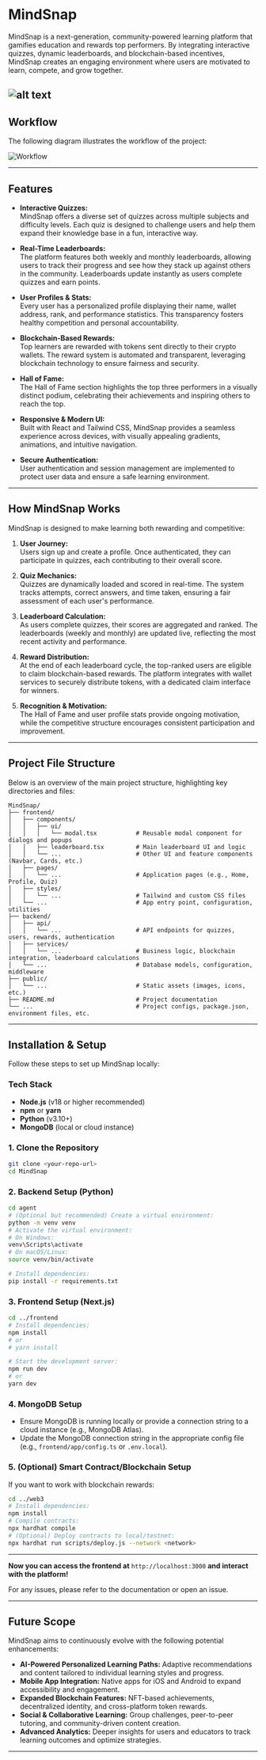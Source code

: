 # MindSnap

MindSnap is a next-generation, community-powered learning platform that gamifies education and rewards top performers. By integrating interactive quizzes, dynamic leaderboards, and blockchain-based incentives, MindSnap creates an engaging environment where users are motivated to learn, compete, and grow together.

![alt text](images/image.png)
---

## Workflow

The following diagram illustrates the workflow of the project:

![Workflow](images/workflow.png)

---

## Features

- **Interactive Quizzes:**  
  MindSnap offers a diverse set of quizzes across multiple subjects and difficulty levels. Each quiz is designed to challenge users and help them expand their knowledge base in a fun, interactive way.

- **Real-Time Leaderboards:**  
  The platform features both weekly and monthly leaderboards, allowing users to track their progress and see how they stack up against others in the community. Leaderboards update instantly as users complete quizzes and earn points.

- **User Profiles & Stats:**  
  Every user has a personalized profile displaying their name, wallet address, rank, and performance statistics. This transparency fosters healthy competition and personal accountability.

- **Blockchain-Based Rewards:**  
  Top learners are rewarded with tokens sent directly to their crypto wallets. The reward system is automated and transparent, leveraging blockchain technology to ensure fairness and security.

- **Hall of Fame:**  
  The Hall of Fame section highlights the top three performers in a visually distinct podium, celebrating their achievements and inspiring others to reach the top.

- **Responsive & Modern UI:**  
  Built with React and Tailwind CSS, MindSnap provides a seamless experience across devices, with visually appealing gradients, animations, and intuitive navigation.

- **Secure Authentication:**  
  User authentication and session management are implemented to protect user data and ensure a safe learning environment.

---

## How MindSnap Works

MindSnap is designed to make learning both rewarding and competitive:

1. **User Journey:**  
   Users sign up and create a profile. Once authenticated, they can participate in quizzes, each contributing to their overall score.

2. **Quiz Mechanics:**  
   Quizzes are dynamically loaded and scored in real-time. The system tracks attempts, correct answers, and time taken, ensuring a fair assessment of each user's performance.

3. **Leaderboard Calculation:**  
   As users complete quizzes, their scores are aggregated and ranked. The leaderboards (weekly and monthly) are updated live, reflecting the most recent activity and performance.

4. **Reward Distribution:**  
   At the end of each leaderboard cycle, the top-ranked users are eligible to claim blockchain-based rewards. The platform integrates with wallet services to securely distribute tokens, with a dedicated claim interface for winners.

5. **Recognition & Motivation:**  
   The Hall of Fame and user profile stats provide ongoing motivation, while the competitive structure encourages consistent participation and improvement.

---

## Project File Structure

Below is an overview of the main project structure, highlighting key directories and files:

```
MindSnap/
├── frontend/
│   ├── components/
│   │   ├── ui/
│   │   │   └── modal.tsx           # Reusable modal component for dialogs and popups
│   │   ├── leaderboard.tsx         # Main leaderboard UI and logic
│   │   └── ...                     # Other UI and feature components (Navbar, Cards, etc.)
│   ├── pages/
│   │   └── ...                     # Application pages (e.g., Home, Profile, Quiz)
│   ├── styles/
│   │   └── ...                     # Tailwind and custom CSS files
│   └── ...                         # App entry point, configuration, utilities
├── backend/
│   ├── api/
│   │   └── ...                     # API endpoints for quizzes, users, rewards, authentication
│   ├── services/
│   │   └── ...                     # Business logic, blockchain integration, leaderboard calculations
│   └── ...                         # Database models, configuration, middleware
├── public/
│   └── ...                         # Static assets (images, icons, etc.)
├── README.md                       # Project documentation
└── ...                             # Project configs, package.json, environment files, etc.
```

---

## Installation & Setup

Follow these steps to set up MindSnap locally:

### Tech Stack
- **Node.js** (v18 or higher recommended)
- **npm** or **yarn**
- **Python** (v3.10+)
- **MongoDB** (local or cloud instance)

### 1. Clone the Repository
```bash
git clone <your-repo-url>
cd MindSnap
```

### 2. Backend Setup (Python)
```bash
cd agent
# (Optional but recommended) Create a virtual environment:
python -m venv venv
# Activate the virtual environment:
# On Windows:
venv\Scripts\activate
# On macOS/Linux:
source venv/bin/activate

# Install dependencies:
pip install -r requirements.txt
```

### 3. Frontend Setup (Next.js)
```bash
cd ../frontend
# Install dependencies:
npm install
# or
# yarn install

# Start the development server:
npm run dev
# or
yarn dev
```

### 4. MongoDB Setup
- Ensure MongoDB is running locally or provide a connection string to a cloud instance (e.g., MongoDB Atlas).
- Update the MongoDB connection string in the appropriate config file (e.g., `frontend/app/config.ts` or `.env.local`).

### 5. (Optional) Smart Contract/Blockchain Setup
If you want to work with blockchain rewards:
```bash
cd ../web3
# Install dependencies:
npm install
# Compile contracts:
npx hardhat compile
# (Optional) Deploy contracts to local/testnet:
npx hardhat run scripts/deploy.js --network <network>
```

---

**Now you can access the frontend at** `http://localhost:3000` **and interact with the platform!**

For any issues, please refer to the documentation or open an issue.

---

## Future Scope

MindSnap aims to continuously evolve with the following potential enhancements:

- **AI-Powered Personalized Learning Paths:**
  Adaptive recommendations and content tailored to individual learning styles and progress.
- **Mobile App Integration:**
  Native apps for iOS and Android to expand accessibility and engagement.
- **Expanded Blockchain Features:**
  NFT-based achievements, decentralized identity, and cross-platform token rewards.
- **Social & Collaborative Learning:**
  Group challenges, peer-to-peer tutoring, and community-driven content creation.
- **Advanced Analytics:**
  Deeper insights for users and educators to track learning outcomes and optimize strategies.

---